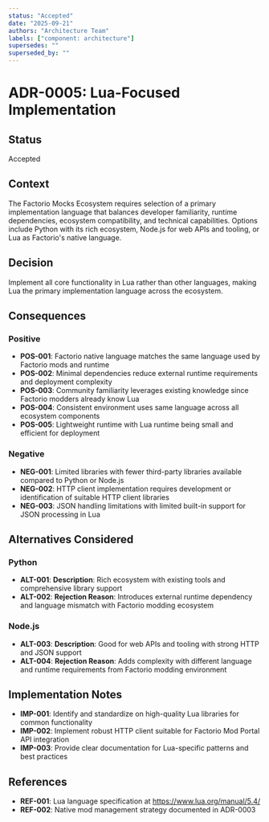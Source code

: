 ```yaml
---
status: "Accepted"
date: "2025-09-21"
authors: "Architecture Team"
labels: ["component: architecture"]
supersedes: ""
superseded_by: ""
---
```


# ADR-0005: Lua-Focused Implementation

## Status

Accepted

## Context

The Factorio Mocks Ecosystem requires selection of a primary implementation language that balances developer
familiarity, runtime dependencies, ecosystem compatibility, and technical capabilities. Options include Python with
its rich ecosystem, Node.js for web APIs and tooling, or Lua as Factorio's native language.

## Decision

Implement all core functionality in Lua rather than other languages, making Lua the primary implementation language
across the ecosystem.

## Consequences

### Positive

- **POS-001**: Factorio native language matches the same language used by Factorio mods and runtime
- **POS-002**: Minimal dependencies reduce external runtime requirements and deployment complexity
- **POS-003**: Community familiarity leverages existing knowledge since Factorio modders already know Lua
- **POS-004**: Consistent environment uses same language across all ecosystem components
- **POS-005**: Lightweight runtime with Lua runtime being small and efficient for deployment

### Negative

- **NEG-001**: Limited libraries with fewer third-party libraries available compared to Python or Node.js
- **NEG-002**: HTTP client implementation requires development or identification of suitable HTTP client libraries
- **NEG-003**: JSON handling limitations with limited built-in support for JSON processing in Lua

## Alternatives Considered

### Python

- **ALT-001**: **Description**: Rich ecosystem with existing tools and comprehensive library support
- **ALT-002**: **Rejection Reason**: Introduces external runtime dependency and language mismatch with Factorio
  modding ecosystem

### Node.js

- **ALT-003**: **Description**: Good for web APIs and tooling with strong HTTP and JSON support
- **ALT-004**: **Rejection Reason**: Adds complexity with different language and runtime requirements from Factorio
  modding environment

## Implementation Notes

- **IMP-001**: Identify and standardize on high-quality Lua libraries for common functionality
- **IMP-002**: Implement robust HTTP client suitable for Factorio Mod Portal API integration
- **IMP-003**: Provide clear documentation for Lua-specific patterns and best practices

## References

- **REF-001**: Lua language specification at <https://www.lua.org/manual/5.4/>
- **REF-002**: Native mod management strategy documented in ADR-0003
